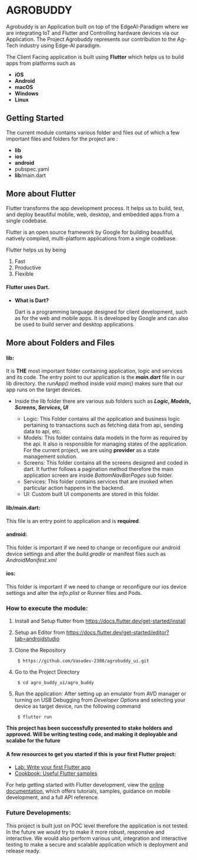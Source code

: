 # AGROBUDDY

Agrobuddy is an Application built on top of the EdgeAI-Paradigm where we are integrating IoT and Flutter and Controlling hardware devices via our Application. The Project Agrobuddy represents our contribution to the Ag-Tech industry using Edge-AI paradigm. 

The Client Facing application is built using **Flutter** which helps us to build apps from platforms such as 

- **iOS**
- **Android**
- **macOS**
- **Windows**
- **Linux**

## Getting Started

The current module contains various folder and files out of which a few important files and folders for the project are : 

- **lib**
- **ios**
- **android**
- pubspec.yaml 
- **lib**/main.dart



## More about Flutter


Flutter transforms the app development process. It helps us to build, test, and deploy beautiful mobile, web, desktop, and embedded apps from a single codebase. 

Flutter is an open source framework by Google for building beautiful, natively compiled, multi-platform applications from a single codebase.

Flutter helps us by being 

1. Fast 
2. Productive 
3. Flexible 

#### Flutter uses Dart. 

- **What is Dart?** 

    Dart is a programming language designed for client development, such as for the web and mobile apps. It is developed by Google and can also be used to build server and desktop applications.


## More about Folders and Files 


#### lib: 
It is **THE** most important folder containing application, logic and services and its code. The entry point to our application is the **_main.dart_** file in our lib directory. the _runApp()_ method inside _void main()_ makes sure that our app runs on the target devices. 

- Inside the lib folder there are various sub folders such as **_Logic_, _Models_, _Screens_, _Services_, _UI_**

    - Logic: This Folder contains all the application and business logic pertaining to transactions such as fetching data from api, sending data to api, etc. 
    - Models: This folder contains data models in the form as required by the api. It also is responsible for managing states of the application. For the current project, we are using **provider** as a state management solution. 
    - Screens: This folder contains all the screens designed and coded in dart. It further follows a pagination method therefore the main application screen are inside _BottomNavBarPages_ sub folder. 
    - Services: This folder contains services that are invoked when particular action happens in the backend. 
    - UI: Custom built UI components are stored in this folder. 

#### lib/main.dart: 
    
This file is an entry point to application and is **required**. 

#### android: 

This folder is important if we need to change or reconfigure our android device settings and alter the _build.gradle_ or manifest files such as _AndroidManifest.xml_ 

#### ios: 

This folder is important if we need to change or reconfigure our ios device settings and alter the _info.plist_ or Runner files and Pods. 



### How to execute the module: 

1. Install and Setup flutter from https://docs.flutter.dev/get-started/install

2. Setup an Editor from https://docs.flutter.dev/get-started/editor?tab=androidstudio

3. Clone the Repository 
    
        $ https://github.com/Vasudev-2308/agrobuddy_ui.git

4. Go to the Project Directory 

        $ cd agro_buddy_ui/agro_buddy

5. Run the application: After setting up an emulator from AVD manager or turning on USB Debugging from _Developer Options_ and selecting your device as target device, run the following command 

        $ flutter run 


**This project has been successfully presented to stake holders and approved. Will be writing testing code, and making it deployable and scalabe for the future**


#### A few resources to get you started if this is your first Flutter project:

- [Lab: Write your first Flutter app](https://docs.flutter.dev/get-started/codelab)
- [Cookbook: Useful Flutter samples](https://docs.flutter.dev/cookbook)

For help getting started with Flutter development, view the
[online documentation](https://docs.flutter.dev/), which offers tutorials,
samples, guidance on mobile development, and a full API reference.


### Future Developments: 

This project is built just on POC level therefore the application is not tested. In the future we would try to make it more robust, responsive and interactive. We would also perform various unit, integration and interactive testing to make a secure and scalable application which is deployment and release ready. 

